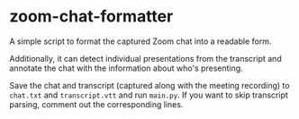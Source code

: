 # zoom-chat-formatter

A simple script to format the captured Zoom chat into a readable form.

Additionally, it can detect individual presentations from the transcript and annotate the chat with the information about who's presenting.

Save the chat and transcript (captured along with the meeting recording) to `chat.txt` and `transcript.vtt` and run `main.py`. If you want to skip transcript parsing, comment out the corresponding lines.
